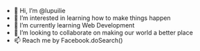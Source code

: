 - 👋 Hi, I’m @lupuilie
- 👀 I’m interested in learning how to make things happen
- 🌱 I’m currently learning Web Development
- 💞️ I’m looking to collaborate on making our world a better place
- 📫 Reach me by Facebook.doSearch()

<!---
lupuilie/lupuilie is a ✨ special ✨ repository because its `README.md` (this file) appears on your GitHub profile.
You can click the Preview link to take a look at your changes.
--->

